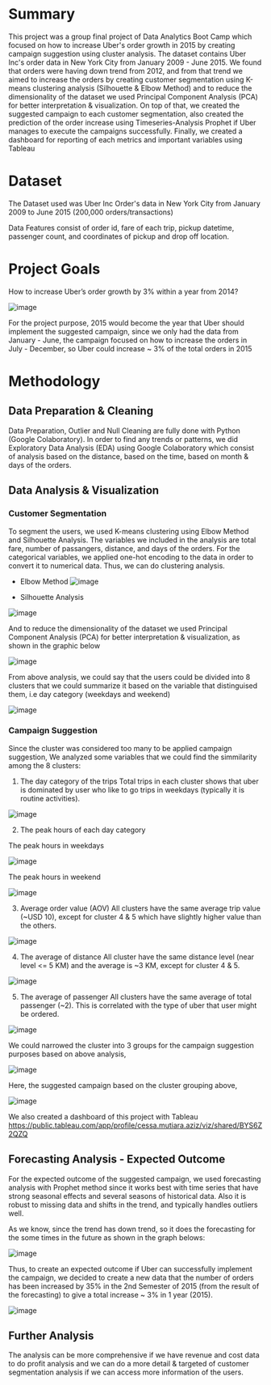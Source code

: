 # Summary
This project was a group final project of Data Analytics Boot Camp which focused on how to increase Uber's order growth in 2015 by creating campaign suggestion using cluster analysis.
The dataset contains Uber Inc's order data in New York City from January 2009 - June 2015.
We found that orders were having down trend from 2012, and from that trend we aimed to increase the orders by creating customer segmentation using K-means clustering analysis (Silhouette & Elbow Method) and to reduce the dimensionality of the dataset we used Principal Component Analysis (PCA) for better interpretation & visualization. On top of that, we created the suggested campaign to each customer segmentation, also created the prediction of the order increase using Timeseries-Analysis Prophet if Uber manages to execute the campaigns successfully. Finally, we created a dashboard for reporting of each metrics and important variables using Tableau
# Dataset
The Dataset used was Uber Inc Order's data in New York City from January 2009 to June 2015 (200,000 orders/transactions)

Data Features consist of order id, fare of each trip, pickup datetime, passenger count, and coordinates of pickup and drop off location.
# Project Goals
How to increase Uber’s order growth by 3% within a year from 2014?

![image](https://user-images.githubusercontent.com/123222363/216353887-049d0b4a-8563-4150-a977-1509e0a9b92e.png)


For the project purpose, 2015 would become the year that Uber should implement the suggested campaign, since we only had the data from January - June, the campaign focused on how to increase the orders in July - December, so Uber could increase ~ 3% of the total orders in 2015
# Methodology
## Data Preparation & Cleaning
Data Preparation, Outlier and Null Cleaning are fully done with Python (Google Colaboratory).
In order to find any trends or patterns, we did Exploratory Data Analysis (EDA) using Google Colaboratory which consist of analysis based on the distance, based on the time, based on month & days of the orders.
## Data Analysis & Visualization
### Customer Segmentation
To segment the users, we used K-means clustering using Elbow Method and Silhouette Analysis. The variables we included in the analysis are total fare, number of passangers, distance, and days of the orders.
For the categorical variables, we applied one-hot encoding to the data in order to convert it to numerical data. Thus, we can do clustering analysis.
- Elbow Method
 ![image](https://user-images.githubusercontent.com/123222363/215431675-6216a5bf-8057-4f01-a1fd-49654ee6905e.png)

- Silhouette Analysis

 ![image](https://user-images.githubusercontent.com/123222363/215431596-3b2b8f3a-a8de-4106-94fd-8da76d0a184d.png)

And to reduce the dimensionality of the dataset we used Principal Component Analysis (PCA) for better interpretation & visualization, as shown in the graphic below

![image](https://user-images.githubusercontent.com/123222363/215432363-06977188-c8df-4fda-9b7b-3aa49ab45dda.png)

From above analysis, we could say that the users could be divided into 8 clusters that we could summarize it based on the variable that distinguised them, i.e day category (weekdays and weekend)

![image](https://user-images.githubusercontent.com/123222363/215432845-cda7d495-7aca-4276-a8dd-b3c8abd84b95.png)

### Campaign Suggestion
Since the cluster was considered too many to be applied campaign suggestion, We analyzed some variables that we could find the simmilarity among the 8 clusters:
1. The day category of the trips
Total trips in each cluster shows that uber is dominated by user who like to go trips in weekdays (typically it is routine activities).

![image](https://user-images.githubusercontent.com/123222363/216354235-8d0edf24-23be-4ab6-8733-03ba63e1c71b.png)

2. The peak hours of each day category

The peak hours in weekdays

![image](https://user-images.githubusercontent.com/123222363/216355804-85df7ced-d656-4eb0-8557-d9a77828e767.png)

The peak hours in weekend

![image](https://user-images.githubusercontent.com/123222363/216354565-b76bae9c-8503-41be-95ce-3b1769ccb8fe.png)

3. Average order value (AOV)
All clusters have the same average trip value (~USD 10), except for cluster 4 & 5 which have slightly higher value than the others.

![image](https://user-images.githubusercontent.com/123222363/216354660-00d4dc10-e902-495d-9899-cf009cdfdd1d.png)


4. The average of distance
All cluster have the same distance level (near level <= 5 KM) and the average is ~3 KM, except for cluster 4 & 5.

![image](https://user-images.githubusercontent.com/123222363/216354729-f22cfcb1-9526-476f-8e51-b1272750c57c.png)


5. The average of passenger
All clusters have the same average of total passenger (~2). This is correlated with the type of uber that user might be ordered.

![image](https://user-images.githubusercontent.com/123222363/216354889-703f116d-31ad-4f18-a96a-f3deba28b653.png)


We could narrowed the cluster into 3 groups for the campaign suggestion purposes based on above analysis,

![image](https://user-images.githubusercontent.com/123222363/216217409-b2bed330-ea25-4e74-81c3-c2a8cabea5f0.png)

Here, the suggested campaign based on the cluster grouping above,

![image](https://user-images.githubusercontent.com/123222363/216218029-70625183-b500-488e-addc-059ea6308e4e.png)


We also created a dashboard of this project with Tableau https://public.tableau.com/app/profile/cessa.mutiara.aziz/viz/shared/BYS6Z2QZQ
## Forecasting Analysis - Expected Outcome
For the expected outcome of the suggested campaign, we used forecasting analysis with Prophet method since it works best with time series that have strong seasonal effects and several seasons of historical data. Also it is robust to missing data and shifts in the trend, and typically handles outliers well.

As we know, since the trend has down trend, so it does the forecasting for the some times in the future as shown in the graph belows:

![image](https://user-images.githubusercontent.com/123222363/216220139-3d7dc088-59b7-4d0c-b0c7-4051dd59b5df.png)

Thus, to create an expected outcome if Uber can successfully implement the campaign, we decided to create a new data that the number of orders has been increased by 35% in the 2nd Semester of 2015 (from the result of the forecasting) to give a total increase ~ 3% in 1 year (2015).

![image](https://user-images.githubusercontent.com/123222363/216225284-92ce9e8d-7235-41e3-87d5-18682dee58a8.png)

## Further Analysis
The analysis can be more comprehensive if we have revenue and cost data to do profit analysis and we can do a more detail & targeted of customer segmentation analysis if we can access more information of the users.
